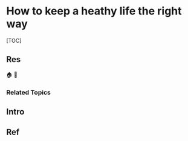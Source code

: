 # How to keep a heathy life the right way

[TOC]



## Res
🏠 
🚧 


### Related Topics



## Intro



## Ref
